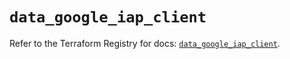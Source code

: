 # `data_google_iap_client`

Refer to the Terraform Registry for docs: [`data_google_iap_client`](https://registry.terraform.io/providers/hashicorp/google/6.49.0/docs/data-sources/iap_client).
